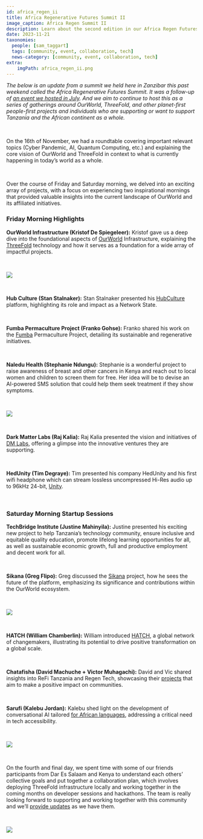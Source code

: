 ```yaml
---
id: africa_regen_ii
title: Africa Regenerative Futures Summit II
image_caption: Africa Regen Summit II
description: Learn about the second edition in our Africa Regen Futures Summit series and some of the key outcomes.
date: 2023-11-21
taxonomies:
  people: [sam_taggart]
  tags: [community, event, collaboration, tech]
  news-category: [community, event, collaboration, tech]
extra:
    imgPath: africa_regen_ii.png
---
```


*The below is an update from a summit we held here in Zanzibar this past weekend called the Africa Regenerative Futures Summit. It was a follow-up of [an event we hosted in July](https://youtu.be/GIBlmID7g5o?t=246&si=KYEExcPFHUCU7HKY). And we aim to continue to host this as a series of gatherings around OurWorld, ThreeFold, and other planet-first people-first projects and individuals who are supporting or want to support Tanzania and the African continent as a whole.*

<br>

On the 16th of November, we had a roundtable covering important relevant topics (Cyber Pandemic, AI, Quantum Computing, etc.) and explaining the core vision of OurWorld and ThreeFold in context to what is currently happening in today’s world as a whole.

<br>

Over the course of Friday and Saturday morning, we delved into an exciting array of projects, with a focus on experiencing two inspirational mornings that provided valuable insights into the current landscape of OurWorld and its affiliated initiatives.

### **Friday Morning Highlights**

**OurWorld Infrastructure (Kristof De Spiegeleer):** Kristof gave us a deep dive into the foundational aspects of [OurWorld](https://ourworld.tf) Infrastructure, explaining the [ThreeFold](https://threefold.io) technology and how it serves as a foundation for a wide array of impactful projects.

<br>

![](kristof_regen.jpeg)

<br>

**Hub Culture (Stan Stalnaker):** Stan Stalnaker presented his [HubCulture](https://hubculture.com) platform, highlighting its role and impact as a Network State.

<br>

**Fumba Permaculture Project (Franko Gohse):** Franko shared his work on the [Fumba](https://fumba.town/) Permaculture Project, detailing its sustainable and regenerative initiatives.

<br>

**Naledu Health (Stephanie Ndungu):** Stephanie is a wonderful project to raise awareness of breast and other cancers in Kenya and reach out to local women and children to screen them for free. Her idea will be to devise an AI-powered SMS solution that could help them seek treatment if they show symptoms.

<br>

![](steph_regen.jpeg)

<br>

**Dark Matter Labs (Raj Kalia):** Raj Kalia presented the vision and initiatives of [DM Labs](https://darkmatterlabs.org/About), offering a glimpse into the innovative ventures they are supporting.

<br>

**HedUnity (Tim Degraye):** Tim presented his company HedUnity and his first wifi headphone which can stream lossless uncompressed Hi-Res audio up to 96kHz 24-bit, [Unity](https://www.getunity.com).

<br>

### **Saturday Morning Startup Sessions**

**TechBridge Institute (Justine Mahinyila):** Justine presented his exciting new project to help Tanzania’s technology community, ensure inclusive and equitable quality education, promote lifelong learning opportunities for all, as well as sustainable economic growth, full and productive employment and decent work for all.

<br>

**Sikana (Greg Flipo):** Greg discussed the [Sikana](https://www.sikana.tv/en) project, how he sees the future of the platform, emphasizing its significance and contributions within the OurWorld ecosystem.

<br>

![](greg_regen.jpeg)

<br>

**HATCH (William Chamberlin):** William introduced [HATCH](https://hatchexperience.org), a global network of changemakers, illustrating its potential to drive positive transformation on a global scale.

<br>

**Chatafisha (David Machuche + Victor Muhagachi):** David and Vic shared insights into ReFi Tanzania and Regen Tech, showcasing their [projects](https://chatafisha.com) that aim to make a positive impact on communities.

<br>

**Sarufi (Kalebu Jordan):** Kalebu shed light on the development of conversational AI tailored [for African languages](https://sarufi.io), addressing a critical need in tech accessibility.

<br>

![](kalebu_regen.jpeg)

<br>

On the fourth and final day, we spent time with some of our friends participants from Dar Es Salaam and Kenya to understand each others’ collective goals and put together a collaboration plan, which involves deploying ThreeFold infrastructure locally and working together in the coming months on developer sessions and hackathons. The team is really looking forward to supporting and working together with this community and we’ll [provide updates](https://forum.threefold.io/t/introducing-dunia-yetu/4147) as we have them.

<br>

![](group_regen.jpeg)